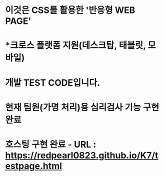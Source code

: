 # 이것은 CSS를 활용한 '반응형 WEB PAGE' 
# *크로스 플랫폼 지원(데스크탑, 태블릿, 모바일)
# 개발 TEST CODE입니다.
# 현재 팀원(가명 처리)용 심리검사 기능 구현 완료
# 호스팅 구현 완료 - URL : https://redpearl0823.github.io/K7/testpage.html
